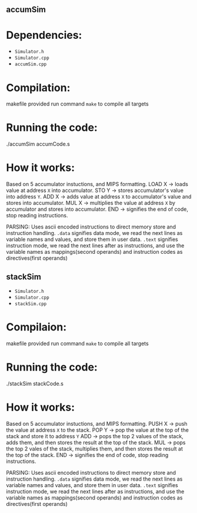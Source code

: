 ## accumSim

# Dependencies: 

* `Simulator.h`
* `Simulator.cpp`
* `accumSim.cpp`

# Compilation:

makefile provided
run command `make` to compile all targets

# Running the code:
./accumSim accumCode.s

# How it works:

Based on 5 accumulator instuctions, and MIPS formatting.
LOAD X -> loads value at address `X` into accumulator.
STO Y -> stores accumulator's value into address `Y`.
ADD X -> adds value at address `X` to accumulator's value and stores into accumulator.
MUL X -> multiplies the value at address `X` by accumulator and stores into accumulator.
END -> signifies the end of code, stop reading instructions.

PARSING:
Uses ascii encoded instructions to direct memory store and instruction handling.
`.data` signifies data mode, we read the next lines as variable names and values, and store them in user data.
`.text` signifies instruction mode, we read the next lines after as instructions, and use the variable names as mappings(second operands) and instruction codes as directives(first operands)

## stackSim

* `Simulator.h`
* `Simulator.cpp`
* `stackSim.cpp`

# Compilaion:

makefile provided
run command `make` to compile all targets

# Running the code:
./stackSim stackCode.s

# How it works:

Based on 5 accumulator instuctions, and MIPS formatting.
PUSH X -> push the value at address `X` to the stack.
POP Y -> pop the value at the top of the stack and store it to address `Y`
ADD -> pops the top 2 values of the stack, adds them, and then stores the result at the top of the stack.
MUL -> pops the top 2 vales of the stack, multiplies them, and then stores the result at the top of the stack.
END -> signifies the end of code, stop reading instructions.

PARSING:
Uses ascii encoded instructions to direct memory store and instruction handling.
`.data` signifies data mode, we read the next lines as variable names and values, and store them in user data.
`.text` signifies instruction mode, we read the next lines after as instructions, and use the variable names as mappings(second operands) and instruction codes as directives(first operands)

